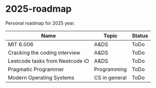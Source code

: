 # 2025-roadmap
Personal roadmap for 2025 year.

| Name | Topic | Status |
| ----- | ------ | ----- | 
| MIT 6.006 | A&DS | ToDo |
| Cracking the coding interview | A&DS | ToDo |
| Leetcode tasks from Neetcode iO | A&DS | ToDo |
| Pragmatic Programmer | Programming | ToDo |
| Modern Operating Systems | CS in general | ToDo |




